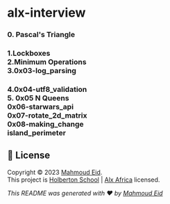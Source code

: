 # alx-interview
### 0. Pascal's Triangle
### 1.Lockboxes <br>2.Minimum Operations <br> 3.0x03-log_parsing
### 4.0x04-utf8_validation <br> 5. 0x05 N Queens <br> 0x06-starwars_api <br> 0x07-rotate_2d_matrix <br> 0x08-making_change <br> island_perimeter

## 📝 License

Copyright © 2023 [Mahmoud Eid](https://github.com/Mado007).<br />
This project is [Holberton School](https://github.com/holbertonschool) | [Alx Africa](https://www.alxafrica.com/)  licensed.

_This README was generated with ❤️ by [Mahmoud Eid](https://github.com/Mado007)_